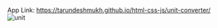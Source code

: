 App Link: https://tarundeshmukh.github.io/html-css-js/unit-converter/
![unit](https://user-images.githubusercontent.com/26866690/154485487-be3bd1f6-55ec-4791-9909-aa47967788d5.png)
